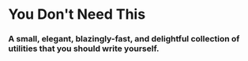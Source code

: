 # You Don't Need This
### A small, elegant, blazingly-fast, and delightful collection of utilities that you should write yourself.